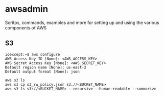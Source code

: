 # awsadmin

Scritps, commands, examples and more for setting up and using the various components of AWS


## S3

```
ioexcept:~$ aws configure
AWS Access Key ID [None]: <AWS_ACCESS_KEY>
AWS Secret Access Key [None]: <AWS_SECRET_KEY>
Default region name [None]: us-east-2
Default output format [None]: json
```


```
aws s3 ls
aws s3 cp s3_rw_policy.json s3://<BUCKET_NAME>
aws s3 ls s3://<BUCKET_NAME> --recursive --human-readable --summarize
```
